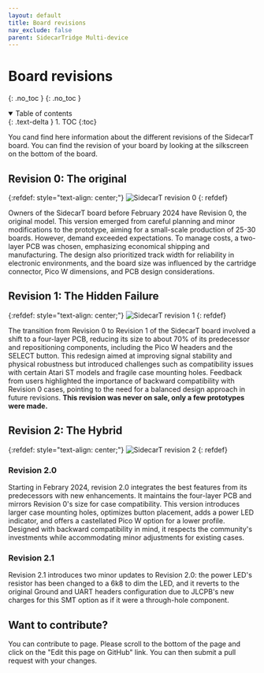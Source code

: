 ```yaml
---
layout: default
title: Board revisions
nav_exclude: false
parent: SidecarTridge Multi-device
---
```


# Board revisions
{: .no_toc }
{: .no_toc }

<details open markdown="block">
  <summary>
    Table of contents
  </summary>
  {: .text-delta }
1. TOC
{:toc}
</details>

You cand find here information about the different revisions of the SidecarT board. You can find the revision of your board by looking at the silkscreen on the bottom of the board.

## Revision 0: The original

{:refdef: style="text-align: center;"}
![SidecarT revision 0](https://sidecartridge.com/assets/blog/images/sidecart-rev0.png)
{: refdef}


Owners of the SidecarT board before February 2024 have Revision 0, the original model. This version emerged from careful planning and minor modifications to the prototype, aiming for a small-scale production of 25-30 boards. However, demand exceeded expectations. To manage costs, a two-layer PCB was chosen, emphasizing economical shipping and manufacturing. The design also prioritized track width for reliability in electronic environments, and the board size was influenced by the cartridge connector, Pico W dimensions, and PCB design considerations.

## Revision 1: The Hidden Failure

{:refdef: style="text-align: center;"}
![SidecarT revision 1](https://sidecartridge.com/assets/blog/images/sidecart-rev1.png)
{: refdef}

The transition from Revision 0 to Revision 1 of the SidecarT board involved a shift to a four-layer PCB, reducing its size to about 70% of its predecessor and repositioning components, including the Pico W headers and the SELECT button. This redesign aimed at improving signal stability and physical robustness but introduced challenges such as compatibility issues with certain Atari ST models and fragile case mounting holes. Feedback from users highlighted the importance of backward compatibility with Revision 0 cases, pointing to the need for a balanced design approach in future revisions. **This revision was never on sale, only a few prototypes were made.**

## Revision 2: The Hybrid

{:refdef: style="text-align: center;"}
![SidecarT revision 2](https://sidecartridge.com/assets/blog/images/sidecart-rev2.png)
{: refdef}

### Revision 2.0
Starting in Febrary 2024, revision 2.0 integrates the best features from its predecessors with new enhancements. It maintains the four-layer PCB and mirrors Revision 0's size for case compatibility. This version introduces larger case mounting holes, optimizes button placement, adds a power LED indicator, and offers a castellated Pico W option for a lower profile. Designed with backward compatibility in mind, it respects the community's investments while accommodating minor adjustments for existing cases.

### Revision 2.1
Revision 2.1 introduces two minor updates to Revision 2.0: the power LED's resistor has been changed to a 6k8 to dim the LED, and it reverts to the original Ground and UART headers configuration due to JLCPB's new charges for this SMT option as if it were a through-hole component.

## Want to contribute?

You can contribute to page. Please scroll to the bottom of the page and click on the "Edit this page on GitHub" link. You can then submit a pull request with your changes.